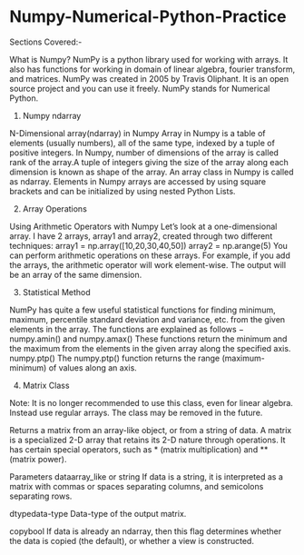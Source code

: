 # Numpy-Numerical-Python-Practice

Sections Covered:-

What is Numpy?
NumPy is a python library used for working with arrays.
It also has functions for working in domain of linear algebra, fourier transform, and matrices.
NumPy was created in 2005 by Travis Oliphant. It is an open source project and you can use it freely.
NumPy stands for Numerical Python.

1. Numpy ndarray

N-Dimensional array(ndarray) in Numpy
Array in Numpy is a table of elements (usually numbers), all of the same type, indexed by a tuple of positive integers.
In Numpy, number of dimensions of the array is called rank of the array.A tuple of integers giving the size of the array along each
dimension is known as shape of the array. 
An array class in Numpy is called as ndarray. 
Elements in Numpy arrays are accessed by using square brackets and can be initialized by using nested Python Lists.

2. Array Operations

Using Arithmetic Operators with Numpy
Let’s look at a one-dimensional array. I have 2 arrays, array1 and array2, created through two different techniques:
array1 = np.array([10,20,30,40,50])
array2 = np.arange(5)
You can perform arithmetic operations on these arrays. For example, if you add the arrays, 
the arithmetic operator will work element-wise.
The output will be an array of the same dimension.

3. Statistical Method

NumPy has quite a few useful statistical functions for finding minimum, maximum, percentile standard deviation and variance, etc. 
from the given elements in the array. The functions are explained as follows −
numpy.amin() and numpy.amax()
These functions return the minimum and the maximum from the elements in the given array along the specified axis.
numpy.ptp()
The numpy.ptp() function returns the range (maximum-minimum) of values along an axis.

4. Matrix Class

Note:
It is no longer recommended to use this class, even for linear algebra. Instead use regular arrays.
The class may be removed in the future.

Returns a matrix from an array-like object, or from a string of data. 
A matrix is a specialized 2-D array that retains its 2-D nature through operations.
It has certain special operators, such as * (matrix multiplication) and ** (matrix power).

Parameters
dataarray_like or string
If data is a string, it is interpreted as a matrix with commas or spaces separating columns, and semicolons separating rows.

dtypedata-type
Data-type of the output matrix.

copybool
If data is already an ndarray, then this flag determines whether the data is copied (the default), or whether a view is constructed.


